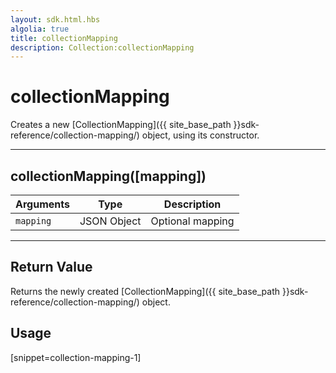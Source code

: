 ```yaml
---
layout: sdk.html.hbs
algolia: true
title: collectionMapping
description: Collection:collectionMapping
---
```

  

# collectionMapping
Creates a new [CollectionMapping]({{ site_base_path }}sdk-reference/collection-mapping/) object, using its constructor.

---

## collectionMapping([mapping])

| Arguments | Type | Description |
|---------------|---------|----------------------------------------|
| ``mapping`` | JSON Object | Optional mapping |

---

## Return Value

Returns the newly created [CollectionMapping]({{ site_base_path }}sdk-reference/collection-mapping/) object.

## Usage

[snippet=collection-mapping-1]
